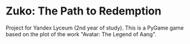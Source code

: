 # Zuko: The Path to Redemption
Project for Yandex Lyceum (2nd year of study). This is a PyGame game based on the plot of the work "Avatar: The Legend of Aang".
